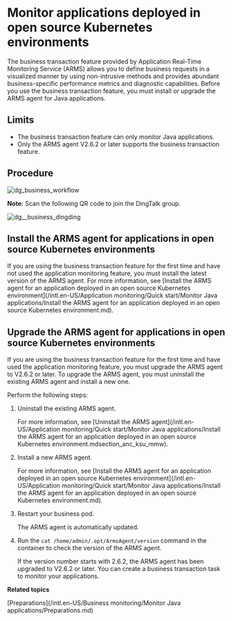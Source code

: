 # Monitor applications deployed in open source Kubernetes environments

The business transaction feature provided by Application Real-Time Monitoring Service \(ARMS\) allows you to define business requests in a visualized manner by using non-intrusive methods and provides abundant business-specific performance metrics and diagnostic capabilities. Before you use the business transaction feature, you must install or upgrade the ARMS agent for Java applications.

## Limits

-   The business transaction feature can only monitor Java applications.
-   Only the ARMS agent V2.6.2 or later supports the business transaction feature.

## Procedure

![dg_business_workflow](https://static-aliyun-doc.oss-accelerate.aliyuncs.com/assets/img/en-US/8684574161/p103004.png)

**Note:** Scan the following QR code to join the DingTalk group.

![dg__business_dingding](https://static-aliyun-doc.oss-accelerate.aliyuncs.com/assets/img/en-US/7037258061/p92785.png)

## Install the ARMS agent for applications in open source Kubernetes environments

If you are using the business transaction feature for the first time and have not used the application monitoring feature, you must install the latest version of the ARMS agent. For more information, see [Install the ARMS agent for an application deployed in an open source Kubernetes environment](/intl.en-US/Application monitoring/Quick start/Monitor Java applications/Install the ARMS agent for an application deployed in an open source Kubernetes environment.md).

## Upgrade the ARMS agent for applications in open source Kubernetes environments

If you are using the business transaction feature for the first time and have used the application monitoring feature, you must upgrade the ARMS agent to V2.6.2 or later. To upgrade the ARMS agent, you must uninstall the existing ARMS agent and install a new one.

Perform the following steps:

1.  Uninstall the existing ARMS agent.

    For more information, see [Uninstall the ARMS agent](/intl.en-US/Application monitoring/Quick start/Monitor Java applications/Install the ARMS agent for an application deployed in an open source Kubernetes environment.mdsection_anc_ksu_mmw).

2.  Install a new ARMS agent.

    For more information, see [Install the ARMS agent for an application deployed in an open source Kubernetes environment](/intl.en-US/Application monitoring/Quick start/Monitor Java applications/Install the ARMS agent for an application deployed in an open source Kubernetes environment.md).

3.  Restart your business pod.

    The ARMS agent is automatically updated.

4.  Run the `cat /home/admin/.opt/ArmsAgent/version` command in the container to check the version of the ARMS agent.

    If the version number starts with 2.6.2, the ARMS agent has been upgraded to V2.6.2 or later. You can create a business transaction task to monitor your applications.


**Related topics**  


[Preparations](/intl.en-US/Business monitoring/Monitor Java applications/Preparations.md)

